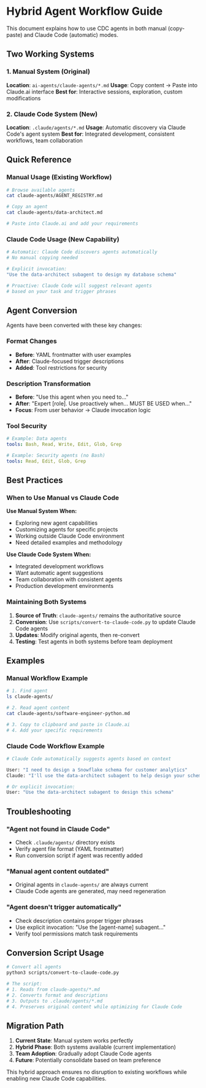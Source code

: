 # Hybrid Agent Workflow Guide

This document explains how to use CDC agents in both manual (copy-paste) and Claude Code (automatic) modes.

## Two Working Systems

### 1. Manual System (Original)
**Location**: `ai-agents/claude-agents/*.md`
**Usage**: Copy content → Paste into Claude.ai interface
**Best for**: Interactive sessions, exploration, custom modifications

### 2. Claude Code System (New)
**Location**: `.claude/agents/*.md`
**Usage**: Automatic discovery via Claude Code's agent system
**Best for**: Integrated development, consistent workflows, team collaboration

## Quick Reference

### Manual Usage (Existing Workflow)
```bash
# Browse available agents
cat claude-agents/AGENT_REGISTRY.md

# Copy an agent
cat claude-agents/data-architect.md

# Paste into Claude.ai and add your requirements
```

### Claude Code Usage (New Capability)
```bash
# Automatic: Claude Code discovers agents automatically
# No manual copying needed

# Explicit invocation: 
"Use the data-architect subagent to design my database schema"

# Proactive: Claude Code will suggest relevant agents
# based on your task and trigger phrases
```

## Agent Conversion

Agents have been converted with these key changes:

### Format Changes
- **Before**: YAML frontmatter with user examples
- **After**: Claude-focused trigger descriptions
- **Added**: Tool restrictions for security

### Description Transformation
- **Before**: "Use this agent when you need to..."
- **After**: "Expert [role]. Use proactively when... MUST BE USED when..."
- **Focus**: From user behavior → Claude invocation logic

### Tool Security
```yaml
# Example: Data agents
tools: Bash, Read, Write, Edit, Glob, Grep

# Example: Security agents (no Bash)
tools: Read, Edit, Glob, Grep
```

## Best Practices

### When to Use Manual vs Claude Code

**Use Manual System When:**
- Exploring new agent capabilities
- Customizing agents for specific projects
- Working outside Claude Code environment
- Need detailed examples and methodology

**Use Claude Code System When:**
- Integrated development workflows
- Want automatic agent suggestions
- Team collaboration with consistent agents
- Production development environments

### Maintaining Both Systems

1. **Source of Truth**: `claude-agents/` remains the authoritative source
2. **Conversion**: Use `scripts/convert-to-claude-code.py` to update Claude Code agents
3. **Updates**: Modify original agents, then re-convert
4. **Testing**: Test agents in both systems before team deployment

## Examples

### Manual Workflow Example
```bash
# 1. Find agent
ls claude-agents/

# 2. Read agent content
cat claude-agents/software-engineer-python.md

# 3. Copy to clipboard and paste in Claude.ai
# 4. Add your specific requirements
```

### Claude Code Workflow Example
```bash
# Claude Code automatically suggests agents based on context

User: "I need to design a Snowflake schema for customer analytics"
Claude: "I'll use the data-architect subagent to help design your schema..."

# Or explicit invocation:
User: "Use the data-architect subagent to design this schema"
```

## Troubleshooting

### "Agent not found in Claude Code"
- Check `.claude/agents/` directory exists
- Verify agent file format (YAML frontmatter)
- Run conversion script if agent was recently added

### "Manual agent content outdated"
- Original agents in `claude-agents/` are always current
- Claude Code agents are generated, may need regeneration

### "Agent doesn't trigger automatically"
- Check description contains proper trigger phrases
- Use explicit invocation: "Use the [agent-name] subagent..."
- Verify tool permissions match task requirements

## Conversion Script Usage

```bash
# Convert all agents
python3 scripts/convert-to-claude-code.py

# The script:
# 1. Reads from claude-agents/*.md
# 2. Converts format and descriptions
# 3. Outputs to .claude/agents/*.md
# 4. Preserves original content while optimizing for Claude Code
```

## Migration Path

1. **Current State**: Manual system works perfectly
2. **Hybrid Phase**: Both systems available (current implementation)
3. **Team Adoption**: Gradually adopt Claude Code agents
4. **Future**: Potentially consolidate based on team preference

This hybrid approach ensures no disruption to existing workflows while enabling new Claude Code capabilities.